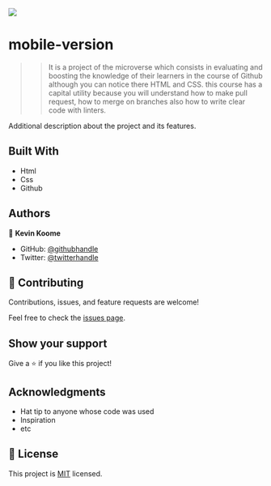 ![](https://img.shields.io/badge/Microverse-blueviolet)

# mobile-version

> >It is a project of the microverse which consists in evaluating and boosting the knowledge of their learners in the course of Github although you can notice there HTML and CSS. this course has a capital utility because you will understand how to make pull request, how to merge on branches also how to write clear code with linters.

Additional description about the project and its features.

## Built With

- Html
- Css
- Github

## Authors

👤 **Kevin Koome**

- GitHub: [@githubhandle](https://github.com/koomekevo)
- Twitter: [@twitterhandle](https://twitter.com/koomekevo)

## 🤝 Contributing

Contributions, issues, and feature requests are welcome!

Feel free to check the [issues page](../../issues/).

## Show your support

Give a ⭐️ if you like this project!

## Acknowledgments

- Hat tip to anyone whose code was used
- Inspiration
- etc

## 📝 License

This project is [MIT](./MIT.md) licensed.
